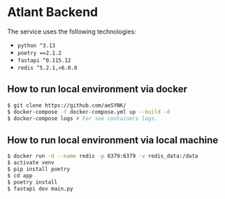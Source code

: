 # Atlant Backend

The service uses the following technologies:


- `python ^3.13`
- `poetry ==2.1.2`
- `fastapi ^0.115.12`
- `redis ^5.2.1,<6.0.0`


## How to run local environment via docker
```sh
$ git clone https://github.com/aeSYNK/
$ docker-compose -f docker-compose.yml up --build -d
$ docker-compose logs # For see containers logs.
```

## How to run local environment via local machine

```sh
$ docker run -d --name redis -p 6379:6379 -v redis_data:/data
$ activate venv
$ pip install poetry
$ cd app
$ poetry install
$ fastapi dev main.py
```
